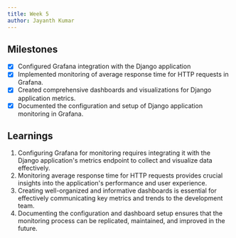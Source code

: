 ```yaml
---
title: Week 5
author: Jayanth Kumar
---
```


## Milestones
- [x] Configured Grafana integration with the Django application
- [x] Implemented monitoring of average response time for HTTP requests in Grafana.
- [x] Created comprehensive dashboards and visualizations for Django application metrics.
- [x] Documented the configuration and setup of Django application monitoring in Grafana.

## Learnings
1. Configuring Grafana for monitoring requires integrating it with the Django application's metrics endpoint to collect and visualize data effectively.
2. Monitoring average response time for HTTP requests provides crucial insights into the application's performance and user experience.
3. Creating well-organized and informative dashboards is essential for effectively communicating key metrics and trends to the development team.
4. Documenting the configuration and dashboard setup ensures that the monitoring process can be replicated, maintained, and improved in the future.